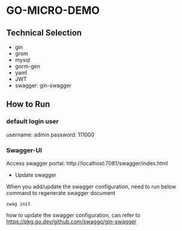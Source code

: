 # GO-MICRO-DEMO

## Technical Selection
* gin
* grom
* mysql
* gorm-gen
* yaml
* JWT
* swagger: gin-swagger


## How to Run
 ### default login user
 username: admin
 password: 111000

 ### Swagger-UI
Access swagger portal: http://localhost:7081/swagger/index.html
* Update swagger

When you add/update the swagger configuration, need to run below command to regenerate swagger document 
```
swag init
```
how to update the swagger configuration, can refer to https://pkg.go.dev/github.com/swaggo/gin-swagger
